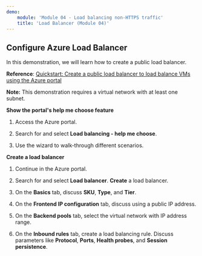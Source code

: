 ```yaml
---
demo:
    module: 'Module 04 - Load balancing non-HTTPS traffic'
    title: 'Load Balancer (Module 04)'
---
```

## Configure Azure Load Balancer

In this demonstration, we will learn how to create a public load balancer. 

**Reference**: [Quickstart: Create a public load balancer to load balance VMs using the Azure portal](https://learn.microsoft.com/azure/load-balancer/quickstart-load-balancer-standard-public-portal)

**Note:** This demonstration requires a virtual network with at least one subnet. 

**Show the portal's help me choose feature**

1. Access the Azure portal.

1. Search for and select **Load balancing - help me choose**.

1. Use the wizard to walk-through different scenarios.
   
**Create a load balancer**

1. Continue in the Azure portal.

1. Search for and select **Load balancer**. **Create** a load balancer. 

1. On the **Basics** tab, discuss **SKU**, **Type**, and **Tier**.

1. On the **Frontend IP configuration** tab, discuss using a public IP address.

1. On the **Backend pools** tab, select the virtual network with IP address range.

1. On the **Inbound rules** tab, create a load balancing rule. Discuss parameters like **Protocol**, **Ports**, **Health probes**, and **Session persistence**. 


